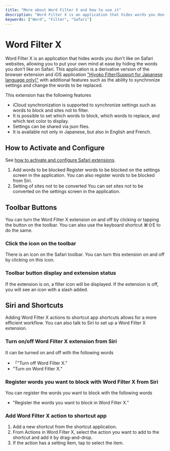 ```yaml
---
title: "More about Word Filter X and how to use it"
description: "Word Filter X is an application that hides words you don't like on Safari websites, allowing you to put your own mind at ease by hiding the words you don't like on Safari. This application is a derivative version of the browser extension and iOS application Hiyoko Filter with additional features such as the ability to synchronize settings and change the words to be replaced."
keywords: ["Word", "Filter", "Safari"]
---
```


# Word Filter X
Word Filter X is an application that hides words you don't like on Safari websites, allowing you to put your own mind at ease by hiding the words you don't like on Safari. This application is a derivative version of the browser extension and iOS application ["Hiyoko Filter(Support for Japanese language only)"](https://bondavi.jp/) with additional features such as the ability to synchronize settings and change the words to be replaced.

This extension has the following features
- iCloud synchronization is supported to synchronize settings such as words to block and sites not to filter.
- It is possible to set which words to block, which words to replace, and which text color to display.
- Settings can be shared via json files.
- It is available not only in Japanese, but also in English and French.

## How to Activate and Configure
See [how to activate and configure Safari extensions](/en/product/tips/safari_settings).
1. Add words to be blocked
Register words to be blocked on the settings screen in the application.
You can also register words to be blocked from Siri.
2. Setting of sites not to be converted
You can set sites not to be converted on the settings screen in the application.

## Toolbar Buttons
You can turn the Word Filter X extension on and off by clicking or tapping the button on the toolbar. You can also use the keyboard shortcut ⌘⇧E to do the same.
### Click the icon on the toolbar
There is an icon on the Safari toolbar. You can turn this extension on and off by clicking on this icon.
### Toolbar button display and extension status
If the extension is on, a filter icon will be displayed. If the extension is off, you will see an icon with a slash added.

## Siri and Shortcuts
Adding Word Filter X actions to shortcut app shortcuts allows for a more efficient workflow.
You can also talk to Siri to set up a Word Filter X extension.
### Turn on/off Word Filter X extension from Siri
It can be turned on and off with the following words
- 「"Turn off Word Filter X."
- "Turn on Word Filter X."
### Register words you want to block with Word Filter X from Siri
You can register the words you want to block with the following words
- "Register the words you want to block in Word Filter X."
### Add Word Filter X action to shortcut app
1. Add a new shortcut from the shortcut application.
2. From Actions in Word Filter X, select the action you want to add to the shortcut and add it by drag-and-drop.
3. If the action has a setting item, tap to select the item.
